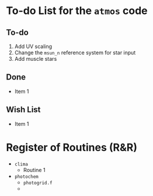 # To-do List for the `atmos` code

## To-do
1. Add UV scaling
1. Change the `msun_n` reference system for star input
1. Add muscle stars

## Done
+ Item 1

## Wish List
+ Item 1

# Register of Routines (R&R)
+ `clima`
    + Routine 1
+ `photochem`
    + `photogrid.f`
    + 
